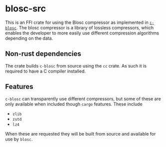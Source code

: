 # blosc-src

This is an FFI crate for using the Blosc compressor as implemented in [`c-blosc`](https://github.com/Blosc/c-blosc). The blosc compressor is a library of lossless compressors, which enables the developer to more easily use different compression algorithms depending on the data.


## Non-rust dependencies
The crate builds `c-blosc` from source using the `cc` crate. As such it is required to have a C compiler installed.


## Features
`c-blosc` can transparently use different compressors, but some of these are only available when included though `cargo` features. These include
* `zlib`
* `zstd`
* `lz4`

When these are requested they will be built from source and available for use by `blosc`.

